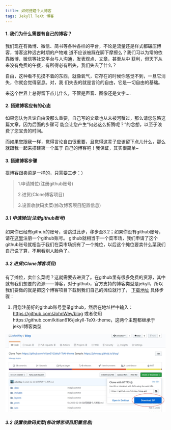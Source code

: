 ```yaml
---
title: 如何搭建个人博客
tags: Jekyll TeXt 博客
---
```


#### 1. 我们为什么需要有自己的博客？


<div class="article__content" markdown="1">

我们现在有微博、微信、简书等各种各样的平台，不论是流量还是样式都碾压博客，博客这种远古时期的产物难
道不应该被踩在脚下摩擦么？我们习以为常的依靠微博、微信等社交平台与人沟通，发表观点、文章，甚至从中
获利，但天下从来没有免费的午餐，有所得必有所失，我们失去了什么？


自由，这种看不见摸不着的东西，就像氧气，它存在的时候你感觉不到，一旦它消失，你就会觉得窒息。对，我
们失去的就是言论的自由，它是一切自由的基础。


来这个世界上总得留下点儿什么，不管是声音、图像还是文字....

</div>

#### 2. 搭建博客应有的心态

<div class="article__content" markdown="1">

如果您认为言论自由没那么重要，自己写的文章也从未被河蟹过，那么请您忽略这篇文章，因为后面的步骤可
能会让您产生“何必这么折腾呢？”的念想，以至于浪费了您宝贵的时间。

而如果您跟我一样，觉得言论自由很重要，且觉得这辈子应该留下点儿什么，那么就跟我一起来搭建第一个属于
自己的博客吧！我保证，其实很简单~

</div>


#### 3. 搭建博客步骤
<div class="article__content" markdown="1">
搭博客跟卖菜是一样的，只需要三步：）
</div>

> 1.申请摊位(注册github账号)
>
> 2.进货(Clone博客项目)
>
> 3.设置收款码卖菜(修改博客项目配置信息)

##### 3.1 申请摊位(注册github账号)

如果你已经有github的账号，请跳过此步，移步至3.2；如果你没有github账号，请在[这里](https://github.com/)注册一个github账号。
github就相当于一个菜市场，我们申请了这个github账号就相当于我们在菜市场拥有了一个摊位，以后这个摊位要卖什么菜我们自己说了算，不用看别人脸色了。

##### 3.2 进货(Clone博客项目)
有了摊位，卖什么菜呢？这就需要去进货了。在github里有很多免费的资源，其中就有我们想要的资源——博客，对于github，官方支持的博客类型是jekyll，所以我们要做的就是把这个博客项目下载到我们自己的摊位就行了，
[下载地址](https://github.com/JohnWey/blog)
具体步骤：
1. 用您注册好的github账号登录github，然后在地址栏中输入：https://github.com/JohnWey/blog
或者使用https://github.com/kitian616/jekyll-TeXt-theme，这两个主题都继承于jekyll博客类型

![Image](../assets/images/post/artic1/gitdownload.png)



##### 3.2 设置收款码卖菜(修改博客项目配置信息)
